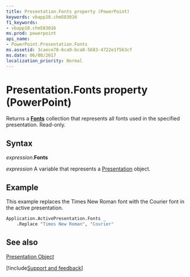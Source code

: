 ```yaml
---
title: Presentation.Fonts property (PowerPoint)
keywords: vbapp10.chm583016
f1_keywords:
- vbapp10.chm583016
ms.prod: powerpoint
api_name:
- PowerPoint.Presentation.Fonts
ms.assetid: 3caece78-6ca9-bca8-5683-4722e1f563cf
ms.date: 06/08/2017
localization_priority: Normal
---
```



# Presentation.Fonts property (PowerPoint)

Returns a  **[Fonts](PowerPoint.Fonts.md)** collection that represents all fonts used in the specified presentation. Read-only.


## Syntax

_expression_.**Fonts**

_expression_ A variable that represents a [Presentation](PowerPoint.Presentation.md) object.


## Example

This example replaces the Times New Roman font with the Courier font in the active presentation.


```vb
Application.ActivePresentation.Fonts _
    .Replace "Times New Roman", "Courier"
```


## See also


[Presentation Object](PowerPoint.Presentation.md)

[!include[Support and feedback](~/includes/feedback-boilerplate.md)]